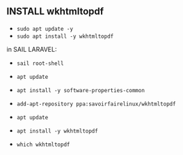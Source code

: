 ## INSTALL wkhtmltopdf
- `sudo apt update -y`
- `sudo apt install -y wkhtmltopdf`

in SAIL LARAVEL:
- `sail root-shell`
- `apt update`
- `apt install -y software-properties-common`
- `add-apt-repository ppa:savoirfairelinux/wkhtmltopdf`
- `apt update`
- `apt install -y wkhtmltopdf`

- `which wkhtmltopdf`

